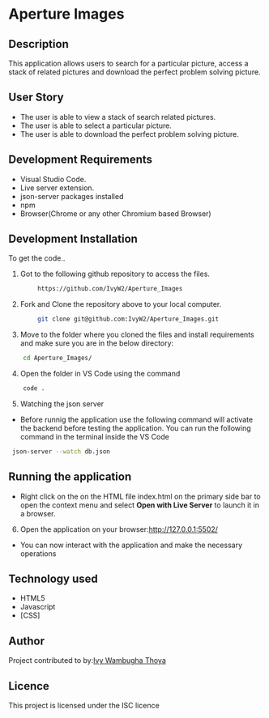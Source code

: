 # Aperture Images 
## Description
This application allows users to search for a particular picture, access a stack of related pictures and download the perfect problem solving picture.

## User Story
- The user is able to view a stack of search related pictures.
- The user is able to select a particular picture.
- The user is able to download the perfect problem solving picture.

## Development Requirements
- Visual Studio Code.
- Live server extension.
- json-server packages installed
- npm
- Browser(Chrome or any other Chromium based Browser)

## Development Installation
To get the code..

1. Got to the following github repository to access the files.
```bash
        https://github.com/IvyW2/Aperture_Images
```

2. Fork and Clone the repository above to your local computer.
```bash
        git clone git@github.com:IvyW2/Aperture_Images.git
```
3. Move to the folder where you cloned the files and install requirements and make sure you are in the below directory:
```bash
    cd Aperture_Images/
```
4. Open the folder in VS Code using the command
```bash
    code .
```
5. Watching the json server
- Before runnig the application use the following command will activate the backend before testing the application. You can run the following command in the terminal inside the VS Code
```bash
 json-server --watch db.json 
```
## Running the application
- Right click on the on the HTML file index.html on the primary side bar to open the context menu and select **Open with Live Server** to launch it in a browser.

6. Open the application on your browser:http://127.0.0.1:5502/
- You can now interact with the application and make the necessary operations

## Technology used
- HTML5
- Javascript
- [CSS]

## Author
Project contributed to by:[Ivy Wambugha Thoya](https://github.com/IvyW2/)

## Licence
This project is licensed under the ISC licence

